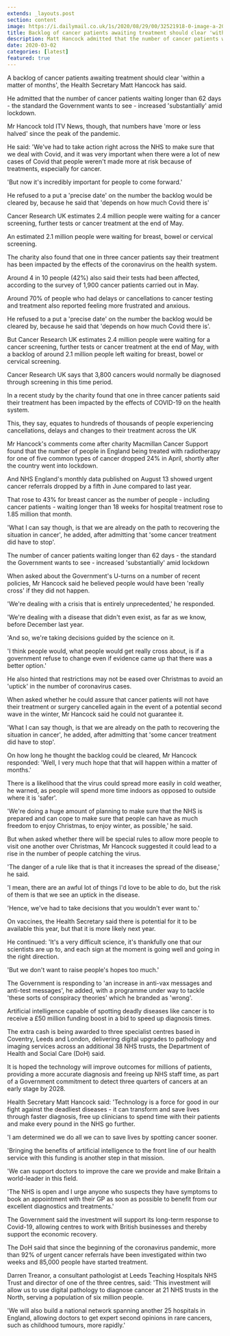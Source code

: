 ```yaml
---
extends: _layouts.post
section: content
image: https://i.dailymail.co.uk/1s/2020/08/29/00/32521918-0-image-a-20_1598658731729.jpg 
title: Backlog of cancer patients awaiting treatment should clear 'within a matter of months' 
description: Matt Hancock admitted that the number of cancer patients waiting longer than 62 days - the standard the Government wants to see -  increased 'substantially' amid lockdown. 
date: 2020-03-02 
categories: [latest] 
featured: true 
--- 
```

A backlog of cancer patients awaiting treatment should clear 'within a matter of months', the Health Secretary Matt Hancock has said. 

He admitted that the number of cancer patients waiting longer than 62 days - the standard the Government wants to see - increased 'substantially' amid lockdown. 

Mr Hancock told ITV News, though, that numbers have 'more or less halved' since the peak of the pandemic.

He said: 'We've had to take action right across the NHS to make sure that we deal with Covid, and it was very important when there were a lot of new cases of Covid that people weren't made more at risk because of treatments, especially for cancer.

'But now it's incredibly important for people to come forward.' 

He refused to a put a 'precise date' on the number the backlog would be cleared by, because he said that 'depends on how much Covid there is'

Cancer Research UK estimates 2.4 million people were waiting for a cancer screening, further tests or cancer treatment at the end of May.

An estimated 2.1 million people were waiting for breast, bowel or cervical screening.

The charity also found that one in three cancer patients say their treatment has been impacted by the effects of the coronavirus on the health system.

Around 4 in 10 people (42%) also said their tests had been affected, according to the survey of 1,900 cancer patients carried out in May.

Around 70% of people who had delays or cancellations to cancer testing and treatment also reported feeling more frustrated and anxious. 

He refused to a put a 'precise date' on the number the backlog would be cleared by, because he said that 'depends on how much Covid there is'.

But Cancer Research UK estimates 2.4 million people were waiting for a cancer screening, further tests or cancer treatment at the end of May, with a backlog of around 2.1 million people left waiting for breast, bowel or cervical screening. 

Cancer Research UK says that 3,800 cancers would normally be diagnosed through screening in this time period.

In a recent study by the charity found that one in three cancer patients said their treatment has been impacted by the effects of COVID-19 on the health system.

This, they say, equates to hundreds of thousands of people experiencing cancellations, delays and changes to their treatment across the UK

Mr Hancock's comments come after charity Macmillan Cancer Support found that the number of people in England being treated with radiotherapy for one of five common types of cancer dropped 24% in April, shortly after the country went into lockdown.

And NHS England's monthly data published on August 13 showed urgent cancer referrals dropped by a fifth in June compared to last year.

That rose to 43% for breast cancer as the number of people - including cancer patients - waiting longer than 18 weeks for hospital treatment rose to 1.85 million that month.

'What I can say though, is that we are already on the path to recovering the situation in cancer', he added, after admitting that 'some cancer treatment did have to stop'.

The number of cancer patients waiting longer than 62 days - the standard the Government wants to see - increased 'substantially' amid lockdown

When asked about the Government's U-turns on a number of recent policies, Mr Hancock said he believed people would have been 'really cross' if they did not happen.

'We're dealing with a crisis that is entirely unprecedented,' he responded.

'We're dealing with a disease that didn't even exist, as far as we know, before December last year.

'And so, we're taking decisions guided by the science on it.

'I think people would, what people would get really cross about, is if a government refuse to change even if evidence came up that there was a better option.'

He also hinted that restrictions may not be eased over Christmas to avoid an 'uptick' in the number of coronavirus cases. 

When asked whether he could assure that cancer patients will not have their treatment or surgery cancelled again in the event of a potential second wave in the winter, Mr Hancock said he could not guarantee it.

'What I can say though, is that we are already on the path to recovering the situation in cancer', he added, after admitting that 'some cancer treatment did have to stop'. 

On how long he thought the backlog could be cleared, Mr Hancock responded: 'Well, I very much hope that that will happen within a matter of months.'

There is a likelihood that the virus could spread more easily in cold weather, he warned, as people will spend more time indoors as opposed to outside where it is 'safer'.

'We're doing a huge amount of planning to make sure that the NHS is prepared and can cope to make sure that people can have as much freedom to enjoy Christmas, to enjoy winter, as possible,' he said.

But when asked whether there will be special rules to allow more people to visit one another over Christmas, Mr Hancock suggested it could lead to a rise in the number of people catching the virus.

'The danger of a rule like that is that it increases the spread of the disease,' he said.

'I mean, there are an awful lot of things I'd love to be able to do, but the risk of them is that we see an uptick in the disease.

'Hence, we've had to take decisions that you wouldn't ever want to.'

On vaccines, the Health Secretary said there is potential for it to be available this year, but that it is more likely next year.

He continued: 'It's a very difficult science, it's thankfully one that our scientists are up to, and each sign at the moment is going well and going in the right direction.

'But we don't want to raise people's hopes too much.'

The Government is responding to 'an increase in anti-vax messages and anti-test messages', he added, with a programme under way to tackle 'these sorts of conspiracy theories' which he branded as 'wrong'. 

Artificial intelligence capable of spotting deadly diseases like cancer is to receive a £50 million funding boost in a bid to speed up diagnosis times.

The extra cash is being awarded to three specialist centres based in Coventry, Leeds and London, delivering digital upgrades to pathology and imaging services across an additional 38 NHS trusts, the Department of Health and Social Care (DoH) said.

It is hoped the technology will improve outcomes for millions of patients, providing a more accurate diagnosis and freeing up NHS staff time, as part of a Government commitment to detect three quarters of cancers at an early stage by 2028.

Health Secretary Matt Hancock said: 'Technology is a force for good in our fight against the deadliest diseases - it can transform and save lives through faster diagnosis, free up clinicians to spend time with their patients and make every pound in the NHS go further.

'I am determined we do all we can to save lives by spotting cancer sooner.

'Bringing the benefits of artificial intelligence to the front line of our health service with this funding is another step in that mission.

'We can support doctors to improve the care we provide and make Britain a world-leader in this field.

'The NHS is open and I urge anyone who suspects they have symptoms to book an appointment with their GP as soon as possible to benefit from our excellent diagnostics and treatments.'

The Government said the investment will support its long-term response to Covid-19, allowing centres to work with British businesses and thereby support the economic recovery.

The DoH said that since the beginning of the coronavirus pandemic, more than 92% of urgent cancer referrals have been investigated within two weeks and 85,000 people have started treatment.

Darren Treanor, a consultant pathologist at Leeds Teaching Hospitals NHS Trust and director of one of the three centres, said: 'This investment will allow us to use digital pathology to diagnose cancer at 21 NHS trusts in the North, serving a population of six million people.

'We will also build a national network spanning another 25 hospitals in England, allowing doctors to get expert second opinions in rare cancers, such as childhood tumours, more rapidly.'

